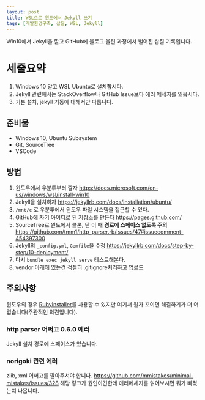 ```yaml
---
layout: post
title: WSL으로 윈도에서 Jekyll 쓰기
tags: [개발환경구축, 삽질, WSL, Jekyll]
---
```


Win10에서 Jekyll을 깔고 GitHub에 블로그 올린 과정에서 벌어진 삽질 기록입니다.

# 세줄요약
1. Windows 10 말고 WSL Ubuntu로 설치합시다.
2. Jekyll 관련해서는 StackOverflow나 GitHub Issue보다 에러 메세지를 읽읍시다.
3. 기본 설치, jekyll 기동에 대해서만 다룹니다.

## 준비물
- Windows 10, Ubuntu Subsystem
- Git, SourceTree
- VSCode

## 방법
1. 윈도우에서 우분투부터 깔자 https://docs.microsoft.com/en-us/windows/wsl/install-win10
2. Jekyll을 설치하자 https://jekyllrb.com/docs/installation/ubuntu/
3. `/mnt/c` 로 우분투에서 윈도우 파일 시스템을 접근할 수 있다.
4. GitHub에 자기 아이디로 된 저장소를 만든다 https://pages.github.com/
5. SourceTree로 윈도에서 클론, 단 이 때 **경로에 스페이스 없도록 주의** https://github.com/tmm1/http_parser.rb/issues/47#issuecomment-454397300
6. Jekyll의 `_config.yml`, `Gemfile`을 수정 https://jekyllrb.com/docs/step-by-step/10-deployment/
7. 다시 `bundle exec jekyll serve` 테스트해본다.
8. vendor 아래에 있는건 적절히 .gitignore처리하고 업로드

## 주의사항
윈도우의 경우 [RubyInstaller](https://rubyinstaller.org/)를 사용할 수 있지만 여기서 뭔가 꼬이면 해결하기가 더 어렵습니다(주관적인 의견입니다).

### http parser 어쩌고 0.6.0 에러
Jekyll 설치 경로에 스페이스가 있습니다.

### norigoki 관련 에러
zlib, xml 어쩌고를 깔아주셔야 합니다. https://github.com/mmistakes/minimal-mistakes/issues/328
해당 링크가 원인이긴한데 에러메세지를 읽어보시면 뭐가 빠졌는지 나옵니다.
